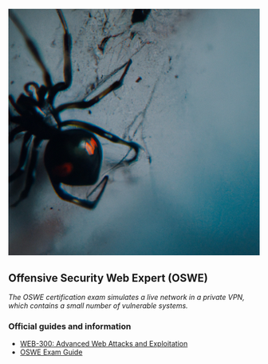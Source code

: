 ![Thumbnail](https://raw.githubusercontent.com/Xcatolin/OSWE-Prep/main/bg.png)

## Offensive Security Web Expert (OSWE)
_The OSWE certification exam simulates a live network in a private VPN, which contains a small number of vulnerable systems._

### Official guides and information
- [WEB-300: Advanced Web Attacks and Exploitation](https://www.offsec.com/courses/web-300/)
- [OSWE Exam Guide](https://help.offensive-security.com/hc/en-us/articles/360046869951-OSWE-Exam-Guide)
